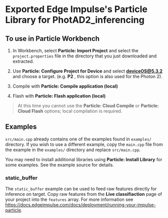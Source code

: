 # Exported Edge Impulse's Particle Library for PhotAD2_inferencing

## To use in Particle Workbench

1. In Workbench, select **Particle: Import Project** and select the `project.properties` file in the directory that you just downloaded and extracted.

1. Use **Particle: Configure Project for Device** and select **deviceOS@5.3.2** and choose a target. (e.g. **P2** , this option is also used for the Photon 2).

1. Compile with  **Particle: Compile application (local)**

1. Flash with **Particle: Flash application (local)**


> At this time you cannot use the **Particle: Cloud Compile** or **Particle: Cloud Flash** options; local compilation is required.

## Examples

`src/main.cpp` already contains one of the examples found in `examples/` directory.  If
you wish to use a different example, copy the `main.cpp` file from the example
in the `examples/` directory and replace `src/main.cpp`.

You may need to install additional libraries using **Particle: Install Library**
for some examples. See the example source for details.

### static_buffer

The `static_buffer` example can be used to feed raw features directly for
inference on target.  Copy raw features from the **Live classifiaction** page of
your project into the `features` array. For more information see
https://docs.edgeimpulse.com/docs/deployment/running-your-impulse-particle.

